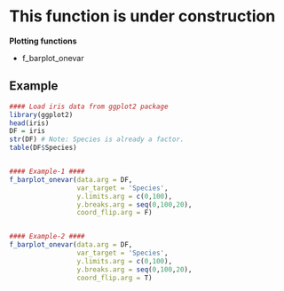 
# This function is under construction


**Plotting functions**
- f_barplot_onevar


## Example
```R
#### Load iris data from ggplot2 package
library(ggplot2)
head(iris)
DF = iris
str(DF) # Note: Species is already a factor.
table(DF$Species)


#### Example-1 ####
f_barplot_onevar(data.arg = DF,
                 var_target = 'Species',
                 y.limits.arg = c(0,100),
                 y.breaks.arg = seq(0,100,20),
                 coord_flip.arg = F)


#### Example-2 ####
f_barplot_onevar(data.arg = DF,
                 var_target = 'Species',
                 y.limits.arg = c(0,100),
                 y.breaks.arg = seq(0,100,20),
                 coord_flip.arg = T)

```
